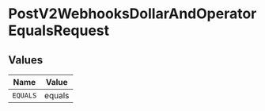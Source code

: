 # PostV2WebhooksDollarAndOperatorEqualsRequest


## Values

| Name     | Value    |
| -------- | -------- |
| `EQUALS` | equals   |